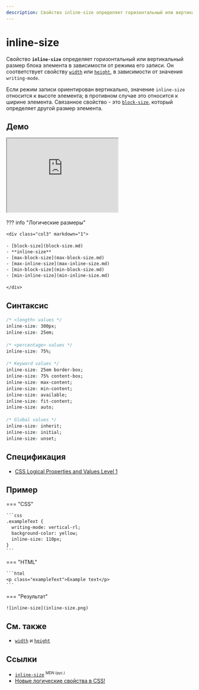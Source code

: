 ```yaml
---
description: Свойство inline-size определяет горизонтальный или вертикальный размер блока элемента в зависимости от режима его записи
---
```


# inline-size

Свойство **`inline-size`** определяет горизонтальный или вертикальный размер блока элемента в зависимости от режима его записи. Он соответствует свойству [`width`](width.md) или [`height`](height.md), в зависимости от значения `writing-mode`.

Если режим записи ориентирован вертикально, значение `inline-size` относится к высоте элемента; в противном случае это относится к ширине элемента. Связанное свойство - это [`block-size`](block-size.md), который определяет другой размер элемента.

## Демо

<iframe class="interactive is-default-height" height="200" src="https://interactive-examples.mdn.mozilla.net/pages/css/inline-size.html" title="MDN Web Docs Interactive Example" loading="lazy" data-readystate="complete"></iframe>

??? info "Логические размеры"

    <div class="col3" markdown="1">

    - [block-size](block-size.md)
    - **inline-size**
    - [max-block-size](max-block-size.md)
    - [max-inline-size](max-inline-size.md)
    - [min-block-size](min-block-size.md)
    - [min-inline-size](min-inline-size.md)

    </div>

## Синтаксис

```css
/* <length> values */
inline-size: 300px;
inline-size: 25em;

/* <percentage> values */
inline-size: 75%;

/* Keyword values */
inline-size: 25em border-box;
inline-size: 75% content-box;
inline-size: max-content;
inline-size: min-content;
inline-size: available;
inline-size: fit-content;
inline-size: auto;

/* Global values */
inline-size: inherit;
inline-size: initial;
inline-size: unset;
```

## Спецификация

- [CSS Logical Properties and Values Level 1](https://drafts.csswg.org/css-logical/#dimension-properties)

## Пример

=== "CSS"

    ```css
    .exampleText {
      writing-mode: vertical-rl;
      background-color: yellow;
      inline-size: 110px;
    }
    ```

=== "HTML"

    ```html
    <p class="exampleText">Example text</p>
    ```

=== "Результат"

    ![inline-size](inline-size.png)

## См. также

- [`width`](width.md) и [`height`](height.md)
<!-- - [`writing-mode`](writing-mode.md) -->

## Ссылки

- [`inline-size`](https://developer.mozilla.org/en-US/docs/Web/CSS/inline-size) <sup><small>MDN (рус.)</small></sup>
- [Новые логические свойства в CSS!](https://medium.com/web-standards/logical-css-props-c5046c563640)
